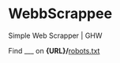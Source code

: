 # WebbScrappee

Simple Web Scrapper | GHW


Find ___ on **{URL}/**[robots.txt](https://robots.txt/)
